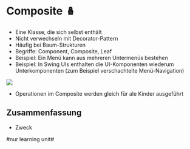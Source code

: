 
# Composite 🪆

- Eine Klasse, die sich selbst enthält
- Nicht verwechseln mit Decorator-Pattern
- Häufig bei Baum-Strukturen
- Begriffe: Component, Composite, Leaf 
- Beispiel: Ein Menü kann aus mehreren Untermenüs bestehen
- Beispiel: In Swing UIs enthalten die UI-Komponenten wiederum Unterkomponenten (zum Beispiel verschachtelte Menü-Navigation)

![][image-1]

- Operationen im Composite werden gleich für ale Kinder ausgeführt

## Zusammenfassung
- Zweck

[image-1]:	assets/DraggedImage.png

#nur learning unit#